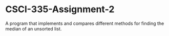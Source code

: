 # CSCI-335-Assignment-2
A program that implements and compares different methods for finding the median of an unsorted list.
